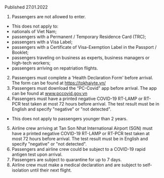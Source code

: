 Published 27.01.2022
1. Passengers are not allowed to enter.
- This does not apply to:
- nationals of Viet Nam;
- passengers with a Permanent / Temporary Residence Card (TRC);
- passengers with a Visa Label;
- passengers with a Certificate of Visa-Exemption Label in the Passport / Booklet;
- passengers traveling on business as experts, business managers or high-tech workers;
- passengers arriving on repatriation flights.
2. Passengers must complete a 'Health Declaration Form' before arrival. The form can be found at <a href="https://tokhaiyte.vn/">https://tokhaiyte.vn/</a>
3. Passengers must download the “PC-Covid" app before arrival. The app can be found at <a href="http://www.pccovid.gov.vn">www.pccovid.gov.vn</a>
4. Passengers must have a printed negative COVID-19 RT-LAMP or RT-PCR test taken at most 72 hours before arrival. The test result must be in English and specify "negative" or "not detected".
- This does not apply to passengers younger than 2 years.
5. Airline crew arriving at Tan Son Nhat International Airport (SGN) must have a printed negative COVID-19 RT-LAMP or RT-PCR test taken at most 72 hours before arrival. The test result must be in English and specify "negative" or "not detected".
6. Passengers and airline crew could be subject to a COVID-19 rapid antigen test upon arrival.
7. Passengers are subject to quarantine for up to 7 days.
8. Airline crew must make a medical declaration and are subject to self-isolation until their next flight.